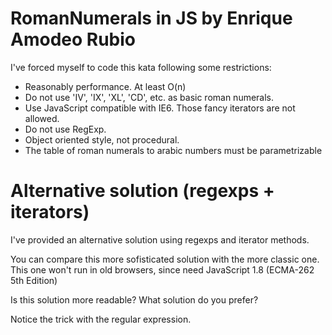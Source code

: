 RomanNumerals in JS by Enrique Amodeo Rubio
=========

I've forced myself to code this kata following some restrictions:

* Reasonably performance. At least O(n)
* Do not use 'IV', 'IX', 'XL', 'CD', etc. as basic roman numerals.
* Use JavaScript compatible with IE6. Those fancy iterators are not allowed.
* Do not use RegExp.
* Object oriented style, not procedural.
* The table of roman numerals to arabic numbers must be parametrizable

Alternative solution (regexps + iterators)
======
I've provided an alternative solution using regexps and iterator methods.

You can compare this more sofisticated solution with the more classic one.
This one won't run in old browsers, since need JavaScript 1.8 (ECMA-262 5th Edition)

Is this solution more readable? What solution do you prefer?

Notice the trick with the regular expression.
